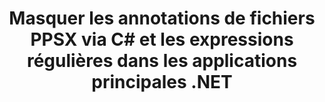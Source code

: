 ---
############################# Static ############################
layout: "auto-gen-gist"
draft: false
path: "fr/redaction/net/annotation/ppsx"
otherformats: CSV DOC DOCM DOCX DOT DOTM DOTX PDF POT POTM PPS PPSM PPT PPTM PPTX RTF XLS XLSM XLSX XLT XLTM XLTX  

############################# Head ############################
head_title: "Masquer les annotations dans les documents PPSX à l'aide d'expressions régulières via .NET Core"
head_description: "Masquez les informations sensibles dans les annotations à l'aide d'expressions régulières à partir de documents de différents formats"

############################# Header ############################
title: "Masquer les annotations de fichiers PPSX via C# et les expressions régulières dans les applications principales .NET"
description: "Recherchez et supprimez les informations sensibles des documents, feuilles de calcul et présentations Office et OpenOffice, ainsi que de PPSX sur Windows, Linux et macOS"

################### SubMenu/Download Button #####################
submenu:
    enable: true

############################# About ############################
about:
    enable: true
    title: "Caviardage des annotations de document pour l'API .NET"
    content: |
        Une interface unique indépendante du format pour le nettoyage des informations sensibles et classifiées des documents et images PDF, Word, Excel, PowerPoint, y compris la possibilité de modifier les métadonnées et de supprimer les annotations. Avec l'outil GroupDocs.Redaction for .NET, vous pouvez expurger les informations classifiées et enregistrer le document expurgé dans PDF, en transformant toutes les pages en images raster ou en conservant le document dans son format d'origine pour une édition ultérieure.

############################# Steps ############################
steps:
    enable: true
    title_left: "Masquer les annotations de PPSX à l'aide d'expressions régulières via C#"
    content_left: |
        [GroupDocs.Redaction](fr//redaction/net/) permet aux développeurs .NET d'utiliser toute la force des expressions régulières pour expurger le fichier PPSX en quelques étapes simples.

        *   Créez une instance de la classe [Redactor](https://apireference.groupdocs.com/redaction/net/groupdocs.redaction/redactor) et chargez le fichier PPSX
        *   Créez une instance de la classe [AnnotationRedaction](https://apireference.groupdocs.com/redaction/net/groupdocs.redaction.redactions/annotationredaction) pour rechercher et remplacer les commentaires
        *   Appelez la méthode [Redactor.Apply](https://apireference.groupdocs.com/redaction/net/groupdocs.redaction/redactor/methods/apply/index) avec l'objet AnnotationRedaction
        
    title_right: "Comment utiliser l'API de rédaction GroupDocs"
    content_right: |
        Installez le package à partir de la ligne de commande en tant que ```nuget install GroupDocs.Redaction``` ou via la console du gestionnaire de packages de Visual Studio avec ```Install-Package GroupDocs.Redaction```. 
        Vous pouvez également obtenir le programme d'installation MSI hors ligne ou les DLL dans un fichier ZIP à partir de [downloads](https://downloads.groupdocs.com/redaction/net) et le référencer manuellement dans votre projet.  
        
    code: |
        ```cs
        using (Redactor redactor = new Redactor(@"sample.ppsx"))
        {
        	redactor.Apply(new AnnotationRedaction("(?im:john)", "[redacted]"));
        	redactor.Save();
        }
        ```

############################# Demos ############################
demos:
    enable: true
############################# About Formats ############################
about_formats:
    enable: true
############################# More Formats ############################
more_formats:
    enable: true

############################# Back to top ###############################
back_to_top:
    enable: true
---